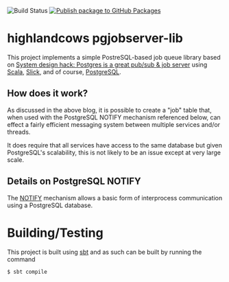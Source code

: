 ![Build Status](https://github.com/highlandcows/pgjobserver-lib/actions/workflows/scala.yml/badge.svg)
[![Publish package to GitHub Packages](https://github.com/highlandcows/pgjobserver-lib/actions/workflows/release.yml/badge.svg?branch=v0.1.0)](https://github.com/highlandcows/pgjobserver-lib/actions/workflows/release.yml)

# highlandcows pgjobserver-lib
This project implements a simple PostreSQL-based job queue library based on
[System design hack: Postgres is a great pub/sub & job server](https://webapp.io/blog/postgres-is-the-answer/) using
[Scala](https://www.scala-lang.org), [Slick](https://scala-slick.org/doc/3.3.3/index.html), and of course,
[PostgreSQL](https://www.postgresql.org/docs/current).

## How does it work?
As discussed in the above blog, it is possible to create a "job" table that, when used with the PostgreSQL
NOTIFY mechanism referenced below, can effect a fairly efficient messaging system between multiple services and/or
threads.

It does require that all services have access to the same database but given PostgreSQL's scalability, this is
not likely to be an issue except at very large scale.

## Details on PostgreSQL NOTIFY
The [NOTIFY](https://www.postgresql.org/docs/current/sql-notify.html) mechanism allows a basic form of 
interprocess communication using a PostgreSQL database. 

# Building/Testing
This project is built using [sbt](https://www.scala-sbt.org/1.x/docs/) and as such can be built by running the
command
```shell
$ sbt compile
```
